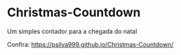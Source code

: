 # Christmas-Countdown
 Um simples contador para a chegada do natal

Confira: https://psilva999.github.io/Christmas-Countdown/
